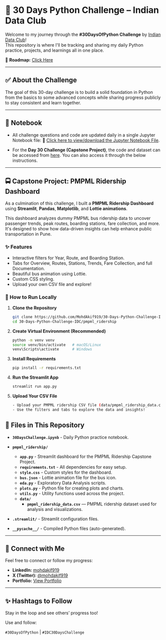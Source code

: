 # 🐍 30 Days Python Challenge – Indian Data Club

Welcome to my journey through the **#30DaysOfPython Challenge** by [Indian Data Club](https://indiandataclub.com)!  
This repository is where I'll be tracking and sharing my daily Python practice, projects, and learnings all in one place.

📌 **Roadmap:** [Click Here](https://indiandataclub.notion.site/30DaysOfPython-1f9a16c0422f8074bf29eee315a6802a)

---

## ✅ About the Challenge

The goal of this 30-day challenge is to build a solid foundation in Python from the basics to some advanced concepts while sharing progress publicly to stay consistent and learn together.

---

## 📓 Notebook

- All challenge questions and code are updated daily in a single Jupyter Notebook file: 📘 [Click here to view/download the Jupyter Notebook File](30DaysChallenge.ipynb).
  
- For the **Day 30 Challenge (Capstone Project)**, the code and dataset can be accessed from [here](pmpml_ridership). You can also access it through the below instructions.

---

## 🚍 Capstone Project: PMPML Ridership Dashboard

As a culmination of this challenge, I built a **PMPML Ridership Dashboard** using **Streamlit**, **Pandas**, **Matplotlib**, and **Lottie animations**.

This dashboard analyzes dummy PMPML bus ridership data to uncover passenger trends, peak routes, boarding stations, fare collection, and more. It's designed to show how data-driven insights can help enhance public transportation in Pune.

### ✨ Features
- Interactive filters for Year, Route, and Boarding Station.
- Tabs for Overview, Routes, Stations, Trends, Fare Collection, and full Documentation.
- Beautiful bus animation using Lottie.
- Custom CSS styling.
- Upload your own CSV file and explore!

### 📂 How to Run Locally

1. **Clone the Repository**
   ```bash
   git clone https://github.com/MohdAkif919/30-Days-Python-Challenge-IDC.git
   cd 30-Days-Python-Challenge-IDC/pmpml_ridership
   ```
2. **Create Virtual Environment (Recommended)**
   ```bash
   python -m venv venv
   source venv/bin/activate   # macOS/Linux
   venv\Scripts\activate      # Windows
   ```
4. **Install Requirements**
   ```bash
   pip install -r requirements.txt
   ```
5. **Run the Streamlit App**
   ```bash
   streamlit run app.py
   ```
6. **Upload Your CSV File**
   ```bash
   - Upload your PMPML ridership CSV file (data/pmpml_ridership_data.csv) when prompted.
   - Use the filters and tabs to explore the data and insights!
   ```

## 📁 Files in This Repository

- **`30DaysChallenge.ipynb`** - Daily Python practice notebook.

- **`pmpml_ridership/`**
  - **`app.py`** - Streamlit dashboard for the PMPML Ridership Capstone Project.
  - **`requirements.txt`** - All dependencies for easy setup.
  - **`style.css`** - Custom styles for the dashboard.
  - **`bus.json`** - Lottie animation file for the bus icon.
  - **`eda.py`** - Exploratory Data Analysis scripts.
  - **`plots.py`** - Python file for creating plots and charts.
  - **`utils.py`** - Utility functions used across the project.
  - **`data/`**
    - **`pmpml_ridership_data.csv`** — PMPML ridership dataset used for analysis and visualizations.

- **`.streamlit/`** - Streamlit configuration files.
- **`__pycache__/`** - Compiled Python files (auto-generated).

---

## 🔗 Connect with Me
Feel free to connect or follow my progress:
- **LinkedIn:** [mohdakif919](https://www.linkedin.com/in/mohdakif919/)
- **X (Twitter):** [@mohdakif919](https://x.com/mohdakif919)
- **Portfolio:** [View Portfolio](https://codebasics.io/portfolio/Mohd-Akif)

---

## ✨ Hashtags to Follow
Stay in the loop and see others’ progress too!

Use and follow:

`#30DaysOfPython` | `#IDC30DaysChallenge`

